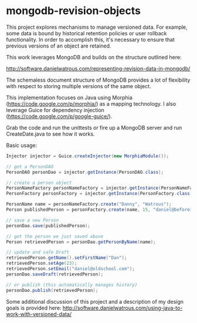 mongodb-revision-objects
========================

This project explores mechanisms to manage versioned data. For example, some data is bound by historical retention policies or user rollback functionality. In order to accomplish this, it's necessary to ensure that previous versions of an object are retained.

This work leverages MongoDB and builds on the structure outlined here:

http://software.danielwatrous.com/representing-revision-data-in-mongodb/

The schemaless document structure of MongoDB provides a lot of flexibility with respect to storing multiple versions of the same object.

This implementation focuses on Java using Morphia (https://code.google.com/p/morphia/) as a mapping technology. I also leverage Guice for dependency injection (https://code.google.com/p/google-guice/).

Grab the code and run the unittests or fire up a MongoDB server and run CreateDate.java to see how it works.

Basic usage:

```java
Injector injector = Guice.createInjector(new MorphiaModule());

// get a PersonDAO
PersonDAO personDao = injector.getInstance(PersonDAO.class);

// create a person object
PersonNameFactory personNameFactory = injector.getInstance(PersonNameFactory.class);
PersonFactory personFactory = injector.getInstance(PersonFactory.class);

PersonName name = personNameFactory.create("Danny", "Watrous");
Person publishedPerson = personFactory.create(name, 15, "daniel@beforeinternet.com", true);

// save a new Person
personDao.save(publishedPerson);

// get the person we just saved above
Person retrievedPerson = personDao.getPersonByName(name);

// update and safe Draft
retrievedPerson.getName().setFirstName("Dan");
retrievedPerson.setAge(23);
retrievedPerson.setEmail("daniel@oldschool.com");
personDao.saveDraft(retrievedPerson);

// or publish (this automatically manages history)
personDao.publish(retrievedPerson);
```

Some additional discussion of this project and a description of my design goals is provided here:
http://software.danielwatrous.com/using-java-to-work-with-versioned-data/